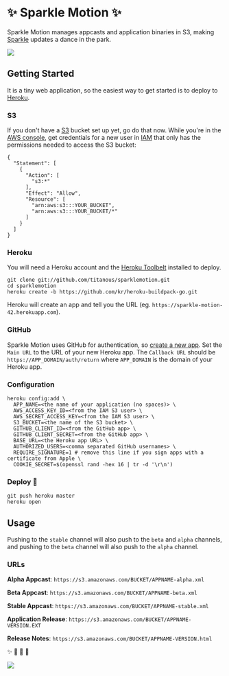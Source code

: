 # :sparkles: Sparkle Motion :sparkles:

Sparkle Motion manages appcasts and application binaries in S3, making
[Sparkle](http://sparkle.andymatuschak.org/) updates a dance in the park.

![](https://s3.amazonaws.com/f.cl.ly/items/3L1Y1m0X2c1V323v1o0V/Screen%20Shot%202013-02-05%20at%202.22.44%20PM.png)

## Getting Started

It is a tiny web application, so the easiest way to get started is to deploy
to [Heroku](https://www.heroku.com/).

### S3

If you don't have a [S3](https://aws.amazon.com/s3/) bucket set up yet, go do
that now. While you're in the [AWS
console](https://console.aws.amazon.com/s3/home?region=us-east-1), get
credentials for a new user in
[IAM](https://console.aws.amazon.com/iam/home?region=us-east-1) that only has
the permissions needed to access the S3 bucket:

```
{
  "Statement": [
    {
      "Action": [
        "s3:*"
      ],
      "Effect": "Allow",
      "Resource": [
        "arn:aws:s3:::YOUR_BUCKET",
        "arn:aws:s3:::YOUR_BUCKET/*"
      ]
    }
  ]
}
```

### Heroku

You will need a Heroku account and the [Heroku
Toolbelt](https://toolbelt.heroku.com/) installed to deploy.

```
git clone git://github.com/titanous/sparklemotion.git
cd sparklemotion
heroku create -b https://github.com/kr/heroku-buildpack-go.git
```

Heroku will create an app and tell you the URL (eg.
`https://sparkle-motion-42.herokuapp.com`).

### GitHub

Sparkle Motion uses GitHub for authentication, so [create a new
app](https://github.com/settings/applications/new). Set the `Main URL` to the
URL of your new Heroku app. The `Callback URL` should be
`https://APP_DOMAIN/auth/return` where `APP_DOMAIN` is the domain of your Heroku
app.


### Configuration

```
heroku config:add \
  APP_NAME=<the name of your application (no spaces)> \
  AWS_ACCESS_KEY_ID=<from the IAM S3 user> \
  AWS_SECRET_ACCESS_KEY=<from the IAM S3 user> \
  S3_BUCKET=<the name of the S3 bucket> \
  GITHUB_CLIENT_ID=<from the GitHub app> \
  GITHUB_CLIENT_SECRET=<from the GitHub app> \
  BASE_URL=<the Heroku app URL> \
  AUTHORIZED_USERS=<comma separated GitHub usernames> \
  REQUIRE_SIGNATURE=1 # remove this line if you sign apps with a certificate from Apple \
  COOKIE_SECRET=$(openssl rand -hex 16 | tr -d '\r\n')
```

### Deploy :metal:

```
git push heroku master
heroku open
```

## Usage

Pushing to the `stable` channel will also push to the `beta` and `alpha`
channels, and pushing to the `beta` channel will also push to the `alpha`
channel.

### URLs

**Alpha Appcast**: `https://s3.amazonaws.com/BUCKET/APPNAME-alpha.xml`

**Beta Appcast**: `https://s3.amazonaws.com/BUCKET/APPNAME-beta.xml`

**Stable Appcast**: `https://s3.amazonaws.com/BUCKET/APPNAME-stable.xml`

**Application Release**: `https://s3.amazonaws.com/BUCKET/APPNAME-VERSION.EXT`

**Release Notes**: `https://s3.amazonaws.com/BUCKET/APPNAME-VERSION.html`

:sparkles: :dizzy: :dancer: :star2:

![](https://gs1.wac.edgecastcdn.net/8019B6/data.tumblr.com/tumblr_m5k2t6bUKb1qzc8l4o1_250.gif)
